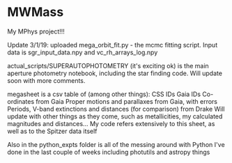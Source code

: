 # MWMass
My MPhys project!!!

Update 3/1/19: uploaded mega_orbit_fit.py - the mcmc fitting script. Input data is sgr_input_data.npy and vc_rh_arrays_log.npy

actual_scripts/SUPERAUTOPHOTOMETRY (it's exciting ok) is the main aperture photometry notebook, including the star finding code. Will update soon with more comments.

megasheet is a csv table of (among other things):
CSS IDs
Gaia IDs
Co-ordinates from Gaia
Proper motions and parallaxes from Gaia, with errors
Periods, V-band extinctions and distances (for comparison) from Drake
Will update with other things as they come, such as metallicities, my calculated magnitudes and distances...
My code refers extensively to this sheet, as well as to the Spitzer data itself

Also in the python_expts folder is all of the messing around with Python I've done in the last couple of weeks including photutils and astropy things

